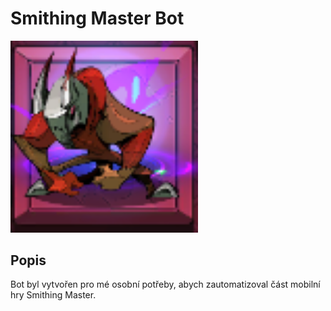 # Smithing Master Bot
<img src="Smithing Master Bot/BigEnemy.png" alt="Velká Příšera" width="300"/>

## Popis

Bot byl vytvořen pro mé osobní potřeby, abych zautomatizoval část mobilní hry Smithing Master.

